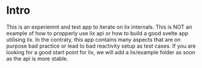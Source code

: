# Intro

This is an experiemnt and test app to iterate on lix internals. This is NOT an example of how to propperly use lix api or how to build a good svelte app utilising lix. In the contraty, this app contains many aspects that are on purpose bad practice or lead to bad reactivity setup as test cases. If you are looking for a good start point for lix, we will add a lix/example folder as soon as the api is more stable.

